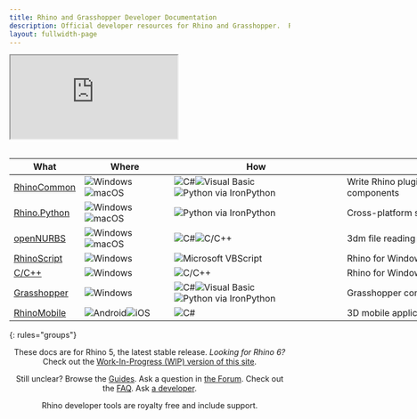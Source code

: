 ```yaml
---
title: Rhino and Grasshopper Developer Documentation
description: Official developer resources for Rhino and Grasshopper.  Rhino developer tools are royalty free and include support.
layout: fullwidth-page
---
```

<!--
<div align="center"><h1 id="getting-started-with-rhino-development">Getting Started with Rhino Development</h1></div>
-->
<!--
<div>
  <table style="width:100%; border: 1px; margin: 0 auto; padding:0; border-spacing: 0px; border-collapse: separate;">
    <tbody>
      <tr>
        <td style="padding: 20px; text-align: center;">
          <a href="{{ site.baseurl }}/guides/#grasshopper" title="Grasshopper Components">
            <img src="{{ site.baseurl }}/images/ghcomponent-logo-intro.png" class="index_use_images">
          </a>
        </td>
        <td style="padding: 20px; text-align: center;">
          <a href="{{ site.baseurl }}/guides/#rhinocommon" title="RhinoCommon: The cross-platform .NET API for Rhino and Grasshopper">
            <img src="{{ site.baseurl }}/images/rhinocommon-logo-intro.png" class="index_use_images">
          </a>
        </td>
        <td style="padding: 20px; text-align: center;">
          <a href="{{ site.baseurl }}/guides/#rhinopython" title="Rhino.Python: Pythonic in three dimensions!">
            <img src="{{ site.baseurl }}/images/rhino-python-logo-intro.png" class="index_use_images">
          </a>
        </td>
      </tr>
    </tbody>
  </table>
</div>
-->
<div class="embed-responsive embed-responsive-16by9">
  <iframe class="embed-responsive-item" src="https://player.vimeo.com/video/188730450"></iframe>
</div>

<br>

<div class="table-responsive" align="center">
<table class="table" style="width:940px;">
  <thead>
    <tr style="border-bottom:1pt solid black;">
      <th>What</th>
      <th>Where</th>
      <th>How</th>
      <th>Why</th>
    </tr>
  </thead>
  <tbody class="table-striped index_table">
  <tr>
    <td><a href="{{ site.baseurl }}/guides/rhinocommon" title="RhinoCommon: The cross-platform toolkit for Rhino and Grasshopper"> RhinoCommon</a></td>
	<td><img src="{{ site.baseurl }}/images/win-logo-small.png" alt="Windows" class="index_table_icon" title="Windows"><img src="{{ site.baseurl }}/images/mac-logo-small.png" alt="macOS" class="index_table_icon" title="Apple macOS"></td>
	<td><img src="{{ site.baseurl }}/images/cs-logo-small.png" alt="C#" class="index_table_icon" title="C#"><img src="{{ site.baseurl }}/images/vb-logo-small.png" alt="Visual Basic" class="index_table_icon" title="Visual Basic"><img src="{{ site.baseurl }}/images/python-logo-small.png" alt="Python via IronPython" class="index_table_icon" title="Python via IronPython"></td>
    <td class="index_table_primary_use">Write Rhino plugins & Grasshopper components</td>  
  </tr>
  <tr>
    <td><a href="{{ site.baseurl }}/guides/rhinopython" title="Rhino.Python: Pythonic in three dimensions!"> Rhino.Python</a></td>
	<td><img src="{{ site.baseurl }}/images/win-logo-small.png" alt="Windows" class="index_table_icon" title="Windows"><img src="{{ site.baseurl }}/images/mac-logo-small.png" alt="macOS" class="index_table_icon" title="Apple macOS"></td>
	<td><img src="{{ site.baseurl }}/images/python-logo-small.png" alt="Python via IronPython" class="index_table_icon" title="Python via IronPython"></td>
    <td class="index_table_primary_use">Cross-platform scripting</td>  
  </tr>
  <tr>
    <td><a href="{{ site.baseurl }}/guides/opennurbs" title="openNURBS is free and open source"> openNURBS</a></td>
	<td><img src="{{ site.baseurl }}/images/win-logo-small.png" alt="Windows" class="index_table_icon" title="Windows"><img src="{{ site.baseurl }}/images/mac-logo-small.png" alt="macOS" class="index_table_icon" title="Apple macOS"></td>
	<td><img src="{{ site.baseurl }}/images/cs-logo-small.png" alt="C#" class="index_table_icon" title="C#"><img src="{{ site.baseurl }}/images/cpp-logo-small.png" alt="C/C++" class="index_table_icon" title="C/C++"></td>
    <td class="index_table_primary_use">3dm file reading and writing</td>  
  </tr>
  <tr>
    <td><a href="{{ site.baseurl }}/guides/rhinoscript" title="RhinoScript is based on Microsoft's VBScript language"> RhinoScript</a></td>
	<td><img src="{{ site.baseurl }}/images/win-logo-small.png" alt="Windows" class="index_table_icon" title="Windows"></td>
	<td><img src="{{ site.baseurl }}/images/vbscript-logo-small.png" alt="Microsoft VBScript" class="index_table_icon" title="Microsoft VBScript"></td>
    <td class="index_table_primary_use">Rhino for Windows scripting</td>  
  </tr>
  <tr>
    <td><a href="{{ site.baseurl }}/guides/cpp" title="C/C++ SDK for Rhino for Windows"> C/C++</a></td>
	<td><img src="{{ site.baseurl }}/images/win-logo-small.png" alt="Windows" class="index_table_icon" title="Windows"></td>
	<td><img src="{{ site.baseurl }}/images/cpp-logo-small.png" alt="C/C++" class="index_table_icon" title="C/C++"></td>
    <td class="index_table_primary_use">Rhino for Windows plugins</td>  
  </tr>
   <tr>
    <td><a href="{{ site.baseurl }}/guides/grasshopper" title="Grasshopper Component Development"> Grasshopper</a></td>
	<td><img src="{{ site.baseurl }}/images/win-logo-small.png" alt="Windows" class="index_table_icon" title="Windows"></td>
	<td><img src="{{ site.baseurl }}/images/cs-logo-small.png" alt="C#" class="index_table_icon" title="C#"><img src="{{ site.baseurl }}/images/vb-logo-small.png" alt="Visual Basic" class="index_table_icon" title="Visual Basic"><img src="{{ site.baseurl }}/images/python-logo-small.png" alt="Python via IronPython" class="index_table_icon" title="Python via IronPython"></td>
    <td class="index_table_primary_use">Grasshopper components</td>  
  </tr>
  <!--
  <tr>
    <td><a href="{{ site.baseurl }}/guides/#rdk" title="Renderer Development Kit"> RDK</a></td>
	<td><img src="{{ site.baseurl }}/images/win-logo-small.png" alt="Windows" class="index_table_icon" title="Windows"></td>
	<td><img src="{{ site.baseurl }}/images/cs-logo-small.png" alt="C#" class="index_table_icon" title="C#"><img src="{{ site.baseurl }}/images/cpp-logo-small.png" alt="C/C++" class="index_table_icon" title="C/C++"><img src="{{ site.baseurl }}/images/vbscript-logo-small.png" alt="Microsoft VBScript" class="index_table_icon" title="Microsoft VBScript"></td>
    <td class="index_table_primary_use">Renderer plugin development on Windows.</td>  
  </tr>
  -->
  <!-- RAP is really just a feature of the C/C++ SDK and the RhinoCommon SDK
  <tr>
    <td><a href="{{ site.baseurl }}/guides/#rap" title="Rhino Application Platform"> RAP</a></td>
	<td><img src="{{ site.baseurl }}/images/win-logo-small.png" alt="Windows" class="index_table_icon" title="Windows"></td>
	<td><img src="{{ site.baseurl }}/images/cs-logo-small.png" alt="C#" class="index_table_icon" title="C#"><img src="{{ site.baseurl }}/images/cpp-logo-small.png" alt="C/C++" class="index_table_icon" title="C/C++"></td>
    <td class="index_table_primary_use">"Skinning" Rhino for Windows.</td>  
  </tr>
  -->
  <!--
  <tr>
    <td><a href="{{ site.baseurl }}/guides/#zoo" title="Zoo License Manager Plugins"> Zoo</a></td>
	<td><img src="{{ site.baseurl }}/images/win-logo-small.png" alt="Windows" class="index_table_icon" title="Windows"></td>
	<td><img src="{{ site.baseurl }}/images/cs-logo-small.png" alt="C#" class="index_table_icon" title="C#"><img src="{{ site.baseurl }}/images/cpp-logo-small.png" alt="C/C++" class="index_table_icon" title="C/C++"></td>
    <td class="index_table_primary_use">Zoo license manager plugins on Windows</td>  
  </tr>
  -->
  <tr>
    <td><a href="{{ site.baseurl }}/guides/rhinomobile" title="Tools for using 3dm files in mobile applications"> RhinoMobile</a></td>
	<td><img src="{{ site.baseurl }}/images/android-logo-small.png" alt="Android" class="index_table_icon" title="Android"><img src="{{ site.baseurl }}/images/ios-logo-small.png" alt="iOS" class="index_table_icon" title="Apple iOS"></td>
	<td><img src="{{ site.baseurl }}/images/cs-logo-small.png" alt="C#" class="index_table_icon" title="C#"></td>
    <td class="index_table_primary_use">3D mobile application development</td>  
  </tr>
 </tbody>
 </table>
 </div>

{: rules="groups"}

<div align="center">
<p>These docs are for Rhino 5, the latest stable release.  <i>Looking for Rhino 6?</i>  Check out the <a href="{{ site.baseurl }}/wip/">Work-In-Progress (WIP) version of this site</a>.</p>

<p>Still unclear?  Browse the <a href="{{ site.baseurl }}/guides/">Guides</a>.  Ask a question in <a href="{{ site.baseurl }}/guides/general/contributing/#discourse">the Forum</a>.  Check out the <a href="{{ site.baseurl }}/guides/general/frequently-asked-questions/">FAQ</a>. Ask <a href="{{ site.baseurl }}/guides/general/contributing/#contacts">a developer</a>.</p>

<p>Rhino developer tools are royalty free and include support.</p>

</div>
